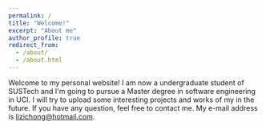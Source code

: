 ```yaml
---
permalink: /
title: "Welcome!"
excerpt: "About me"
author_profile: true
redirect_from: 
  - /about/
  - /about.html
---
```


Welcome to my personal website! I am now a undergraduate student of SUSTech and I'm going to pursue a Master degree in software engineering in UCI. I will try to upload some interesting projects and works of my in the future. If you have any question, feel free to contact me. My e-mail address is lizichong@hotmail.com.
